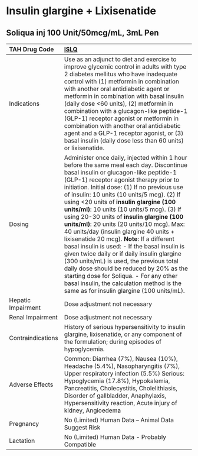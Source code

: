 # Insulin glargine + Lixisenatide

## Soliqua inj 100 Unit/50mcg/mL, 3mL Pen

| TAH Drug Code      | [ISLQ](https://www.tahsda.org.tw/drugs/hissearch.php?drug_code=ISLQ)                                                                                                                                                                                                                                                                                                                                                                                                                                                                                                                                                                                                                                                                                                                                                                                                                |
|:-------------------|:------------------------------------------------------------------------------------------------------------------------------------------------------------------------------------------------------------------------------------------------------------------------------------------------------------------------------------------------------------------------------------------------------------------------------------------------------------------------------------------------------------------------------------------------------------------------------------------------------------------------------------------------------------------------------------------------------------------------------------------------------------------------------------------------------------------------------------------------------------------------------------|
| Indications        | Use as an adjunct to diet and exercise to improve glycemic control in adults with type 2 diabetes mellitus who have inadequate control with (1) metformin in combination with another oral antidiabetic agent or metformin in combination with basal insulin (daily dose <60 units), (2) metformin in combination with a glucagon-like peptide-1 (GLP-1) receptor agonist or metformin in combination with another oral antidiabetic agent and a GLP-1 receptor agonist, or (3) basal insulin (daily dose less than 60 units) or lixisenatide.                                                                                                                                                                                                                                                                                                                                      |
| Dosing             | Administer once daily, injected within 1 hour before the same meal each day. Discontinue basal insulin or glucagon-like peptide-1 (GLP-1) receptor agonist therapy prior to initiation. Initial dose: (1) If no previous use of insulin: 10 units (10 units/5 mcg). (2) If using <20 units of **insulin glargine (100 units/ml)**: 10 units (10 units/5 mcg). (3) If using 20-30 units of **insulin glargine (100 units/ml)**: 20 units (20 units/10 mcg). Max: 40 units/day (insulin glargine 40 units + lixisenatide 20 mcg). **Note**: If a different basal insulin is used: - If the basal insulin is given twice daily or if daily insulin glargine (300 units/mL) is used, the previous total daily dose should be reduced by 20% as the starting dose for Soliqua. - For any other basal insulin, the calculation method is the same as for insulin glargine (100 units/mL). |
| Hepatic Impairment | Dose adjustment not necessary                                                                                                                                                                                                                                                                                                                                                                                                                                                                                                                                                                                                                                                                                                                                                                                                                                                       |
| Renal Impairment   | Dose adjustment not necessary                                                                                                                                                                                                                                                                                                                                                                                                                                                                                                                                                                                                                                                                                                                                                                                                                                                       |
| Contraindications  | History of serious hypersensitivity to insulin glargine, lixisenatide, or any component of the formulation; during episodes of hypoglycemia.                                                                                                                                                                                                                                                                                                                                                                                                                                                                                                                                                                                                                                                                                                                                        |
| Adverse Effects    | Common: Diarrhea (7%), Nausea (10%), Headache (5.4%), Nasopharyngitis (7%), Upper respiratory infection (5.5%) Serious: Hypoglycemia (17.8%), Hypokalemia, Pancreatitis, Cholecystitis, Cholelithiasis, Disorder of gallbladder, Anaphylaxis, Hypersensitivity reaction, Acute injury of kidney, Angioedema                                                                                                                                                                                                                                                                                                                                                                                                                                                                                                                                                                         |
| Pregnancy          | No (Limited) Human Data – Animal Data Suggest Risk                                                                                                                                                                                                                                                                                                                                                                                                                                                                                                                                                                                                                                                                                                                                                                                                                                  |
| Lactation          | No (Limited) Human Data - Probably Compatible                                                                                                                                                                                                                                                                                                                                                                                                                                                                                                                                                                                                                                                                                                                                                                                                                                       |

